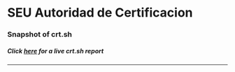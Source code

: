 # SEU Autoridad de Certificacion
### Snapshot of crt.sh
##### Click [here](https://crt.sh/?q=B89F5810BB6B8FA138DEC358159AC01363883F0B9870AEA51922A7EA0EC6DD13) for a live crt.sh report

---
